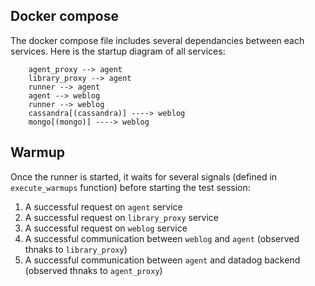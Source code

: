 ## Docker compose

The docker compose file includes several dependancies between each services. Here is the startup diagram of all services:

```mermaid
    agent_proxy --> agent
    library_proxy --> agent
    runner --> agent 
    agent --> weblog
    runner --> weblog
    cassandra[(cassandra)] ----> weblog
    mongo[(mongo)] ----> weblog
```

## Warmup

Once the runner is started, it waits for several signals (defined in `execute_warmups` function) before starting the test session: 

1. A successful request on `agent` service
2. A successful request on `library_proxy` service
3. A successful request on `weblog` service
4. A successful communication between `weblog` and `agent` (observed thnaks to `library_proxy`)
5. A successful communication between `agent` and datadog backend (observed thnaks to `agent_proxy`)
